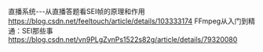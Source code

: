 

直播系统---从直播答题看SEI帧的原理和作用
https://blog.csdn.net/feeltouch/article/details/103333174
FFmpeg从入门到精通：SEI那些事
https://blog.csdn.net/vn9PLgZvnPs1522s82g/article/details/79320080
